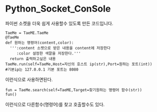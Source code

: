 # Python_Socket_ConSole
파이썬 소켓을 더욱 쉽게 사용할수 있도록 만든 코드입니다.
  ```
  TaeMe = TaeME.TaeMe
  @TaeMe
  def 원하는 명령어(content,color):
    ''':content 소켓으로 받은 내용을 content에 저장한다
       :color 설정한 색깔을 저장한다.'''
    return 출력하고싶은 내용
  TaeMe.run(self=TaeMe,Host=자신의 호스트 ip(str),Port=원하는 포트(int))
  #기본ip는 127.0.0.1 기본 포트는 8080
  ```  
이런식으로 사용하면된다.
  ```
  fun = TaeMe.search(self=TaeME,Target=찾기원하는 명령어 함수(str))
  fun()
  ```
이런식으로 다른함수(명령어)를 찾고 호출할수도 있다.
